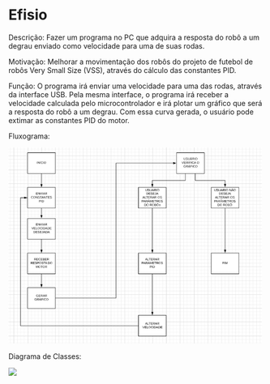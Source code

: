 # Efisio

Descrição: Fazer um programa no PC que adquira a resposta do robô a um degrau enviado como velocidade para uma de suas rodas.

Motivação: Melhorar a movimentação dos robôs do projeto de futebol de robôs Very Small Size (VSS), através do cálculo das constantes PID.   

Função: O programa irá enviar uma velocidade para uma das rodas, através da interface USB. Pela mesma interface, o programa irá receber a
velocidade calculada pelo microcontrolador e irá plotar um gráfico que será a resposta do robô a um degrau. Com essa curva gerada, o 
usuário pode extimar as constantes PID do motor.

Fluxograma:

<img src="Imagens/Fluxograma.PNG" width="500">

Diagrama de Classes:

<img src="Imagens/Diagrama_de_Classe1.PNG" width="500">


